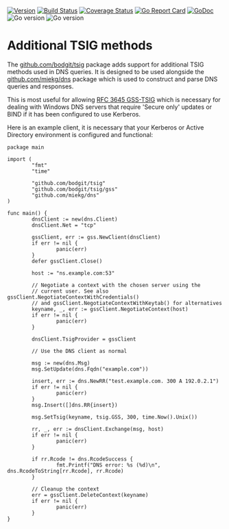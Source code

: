 [![Version](https://img.shields.io/github/v/tag/bodgit/tsig)](https://github.com/bodgit/tsig/tags)
[![Build Status](https://img.shields.io/github/workflow/status/bodgit/tsig/build)](https://github.com/bodgit/tsig/actions?query=workflow%3Abuild)
[![Coverage Status](https://coveralls.io/repos/github/bodgit/tsig/badge.svg?branch=master)](https://coveralls.io/github/bodgit/tsig?branch=master)
[![Go Report Card](https://goreportcard.com/badge/github.com/bodgit/tsig)](https://goreportcard.com/report/github.com/bodgit/tsig)
[![GoDoc](https://godoc.org/github.com/bodgit/tsig?status.svg)](https://godoc.org/github.com/bodgit/tsig)
![Go version](https://img.shields.io/badge/Go-1.15-brightgreen.svg)
![Go version](https://img.shields.io/badge/Go-1.14-brightgreen.svg)

# Additional TSIG methods

The [github.com/bodgit/tsig](https://godoc.org/github.com/bodgit/tsig) package
adds support for additional TSIG methods used in DNS queries. It is designed
to be used alongside the [github.com/miekg/dns](https://github.com/miekg/dns)
package which is used to construct and parse DNS queries and responses.

This is most useful for allowing
[RFC 3645 GSS-TSIG](https://www.ietf.org/rfc/rfc3645.txt) which is necessary
for dealing with Windows DNS servers that require 'Secure only' updates or
BIND if it has been configured to use Kerberos.

Here is an example client, it is necessary that your Kerberos or Active
Directory environment is configured and functional:

```golang
package main

import (
        "fmt"
        "time"

        "github.com/bodgit/tsig"
        "github.com/bodgit/tsig/gss"
        "github.com/miekg/dns"
)

func main() {
        dnsClient := new(dns.Client)
        dnsClient.Net = "tcp"

        gssClient, err := gss.NewClient(dnsClient)
        if err != nil {
                panic(err)
        }
        defer gssClient.Close()

        host := "ns.example.com:53"

        // Negotiate a context with the chosen server using the
        // current user. See also gssClient.NegotiateContextWithCredentials()
        // and gssClient.NegotiateContextWithKeytab() for alternatives
        keyname, _, err := gssClient.NegotiateContext(host)
        if err != nil {
                panic(err)
        }

        dnsClient.TsigProvider = gssClient

        // Use the DNS client as normal

        msg := new(dns.Msg)
        msg.SetUpdate(dns.Fqdn("example.com"))

        insert, err := dns.NewRR("test.example.com. 300 A 192.0.2.1")
        if err != nil {
                panic(err)
        }
        msg.Insert([]dns.RR{insert})

        msg.SetTsig(keyname, tsig.GSS, 300, time.Now().Unix())

        rr, _, err := dnsClient.Exchange(msg, host)
        if err != nil {
                panic(err)
        }

        if rr.Rcode != dns.RcodeSuccess {
                fmt.Printf("DNS error: %s (%d)\n", dns.RcodeToString[rr.Rcode], rr.Rcode)
        }

        // Cleanup the context
        err = gssClient.DeleteContext(keyname)
        if err != nil {
                panic(err)
        }
}
```
